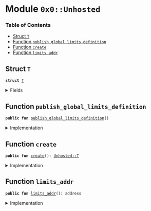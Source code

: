 
<a name="0x0_Unhosted"></a>

# Module `0x0::Unhosted`

### Table of Contents

-  [Struct `T`](#0x0_Unhosted_T)
-  [Function `publish_global_limits_definition`](#0x0_Unhosted_publish_global_limits_definition)
-  [Function `create`](#0x0_Unhosted_create)
-  [Function `limits_addr`](#0x0_Unhosted_limits_addr)



<a name="0x0_Unhosted_T"></a>

## Struct `T`



<pre><code><b>struct</b> <a href="#0x0_Unhosted_T">T</a>
</code></pre>



<details>
<summary>Fields</summary>


<dl>
<dt>

<code>dummy_field: bool</code>
</dt>
<dd>

</dd>
</dl>


</details>

<a name="0x0_Unhosted_publish_global_limits_definition"></a>

## Function `publish_global_limits_definition`



<pre><code><b>public</b> <b>fun</b> <a href="#0x0_Unhosted_publish_global_limits_definition">publish_global_limits_definition</a>()
</code></pre>



<details>
<summary>Implementation</summary>


<pre><code><b>public</b> <b>fun</b> <a href="#0x0_Unhosted_publish_global_limits_definition">publish_global_limits_definition</a>() {
    Transaction::assert(Transaction::sender() == <a href="#0x0_Unhosted_limits_addr">limits_addr</a>(), 0);
    // These are limits for testnet _only_.
    <a href="account_limits.md#0x0_AccountLimits_publish_unrestricted_limits">AccountLimits::publish_unrestricted_limits</a>();
    /*<a href="account_limits.md#0x0_AccountLimits_publish_limits_definition">AccountLimits::publish_limits_definition</a>(
        10000,
        10000,
        50000,
        31540000000000
    );*/
    <a href="account_limits.md#0x0_AccountLimits_certify_limits_definition">AccountLimits::certify_limits_definition</a>(<a href="#0x0_Unhosted_limits_addr">limits_addr</a>());
}
</code></pre>



</details>

<a name="0x0_Unhosted_create"></a>

## Function `create`



<pre><code><b>public</b> <b>fun</b> <a href="#0x0_Unhosted_create">create</a>(): <a href="#0x0_Unhosted_T">Unhosted::T</a>
</code></pre>



<details>
<summary>Implementation</summary>


<pre><code><b>public</b> <b>fun</b> <a href="#0x0_Unhosted_create">create</a>(): <a href="#0x0_Unhosted_T">T</a> {
    Transaction::assert(<a href="testnet.md#0x0_Testnet_is_testnet">Testnet::is_testnet</a>(), 10041);
    <a href="#0x0_Unhosted_T">T</a> {  }
}
</code></pre>



</details>

<a name="0x0_Unhosted_limits_addr"></a>

## Function `limits_addr`



<pre><code><b>public</b> <b>fun</b> <a href="#0x0_Unhosted_limits_addr">limits_addr</a>(): address
</code></pre>



<details>
<summary>Implementation</summary>


<pre><code><b>public</b> <b>fun</b> <a href="#0x0_Unhosted_limits_addr">limits_addr</a>(): address {
    0xA550C18
}
</code></pre>



</details>
